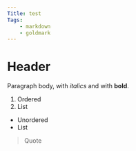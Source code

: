 ```yaml
---
Title: test
Tags:
	- markdown
	- goldmark
---
```

# Header

Paragraph body, with _italics_ and with **bold**.

1. Ordered
2. List

- Unordered
- List

> Quote